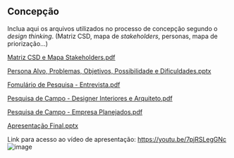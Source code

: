 ## Concepção

Inclua aqui os arquivos utilizados no processo de concepção segundo o _design thinking_. (Matriz CSD, mapa de _stakeholders_, personas, mapa de priorização...)

[Matriz CSD e Mapa Stakeholders.pdf](https://github.com/ICEI-PUCMinas-PSG-SI-TI/sg_n_2022-1-arquitetando/files/8962072/Matriz.CSD.e.Mapa.Stakeholders.pdf)

[Persona Alvo, Problemas, Objetivos, Possibilidade e Dificuldades.pptx](https://github.com/ICEI-PUCMinas-PSG-SI-TI/sg_n_2022-1-arquitetando/files/8962082/Persona.Alvo.Problemas.Objetivos.Possibilidade.e.Dificuldades.pptx)

[Fomulário de Pesquisa - Entrevista.pdf](https://github.com/ICEI-PUCMinas-PSG-SI-TI/sg_n_2022-1-arquitetando/files/8962088/Fomulario.de.Pesquisa.-.Entrevista.pdf)

[Pesquisa de Campo - Designer Interiores e Arquiteto.pdf](https://github.com/ICEI-PUCMinas-PSG-SI-TI/sg_n_2022-1-arquitetando/files/9057095/Pesquisa.de.Campo.-.Designer.Interiores.e.Arquiteto.pdf)

[Pesquisa de Campo - Empresa Planejados.pdf](https://github.com/ICEI-PUCMinas-PSG-SI-TI/sg_n_2022-1-arquitetando/files/9057097/Pesquisa.de.Campo.-.Empresa.Planejados.pdf)

[Apresentação Final.pptx](https://github.com/ICEI-PUCMinas-PSG-SI-TI/sg_n_2022-1-arquitetando/files/9106826/Apresentacao.Final.pptx)

Link para acesso ao vídeo de apresentação: https://youtu.be/7pjRSLegGNc ![image](https://user-images.githubusercontent.com/104520144/178858033-b91da370-7440-4693-a4b1-ad02aab02cf6.png)


